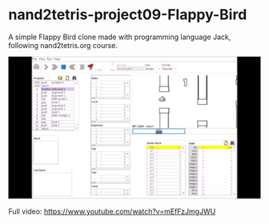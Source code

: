 # nand2tetris-project09-Flappy-Bird
A simple Flappy Bird clone made with programming language Jack, following nand2tetris.org course. 

![Farmers Market Finder Demo](demo.gif)

Full video: https://www.youtube.com/watch?v=mEfFzJmgJWU
